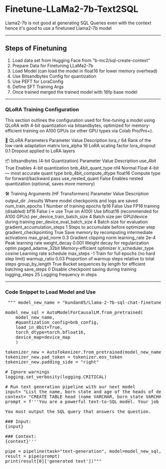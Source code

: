 # Finetune-LLaMa2-7b-Text2SQL

Llama2-7b is not good at generating SQL Queries even with the context hence it's good to use a finetuned Llama2-7b model 

---

## Steps of Finetuning 

1. Load data set from Hugging Face from "b-mc2/sql-create-context" <br>
2. Prepare Data for Finetuning LLaMa2-7b <br>
3. Load Model (can load the model in float16 for lower memory overhead) <br>
4. Use Bitsandbytes Config for quantization <br>
5. Use PEFT for LoraConfig <br>
6. Define SFT Training Args <br>
7. Once trained merged the trained model with 16fp base model <br>

---

### QLoRA Training Configuration
This section outlines the configuration used for fine-tuning a model using QLoRA with 4-bit quantization via bitsandbytes, optimized for memory-efficient training on A100 GPUs (or other GPU types via Colab Pro/Pro+).

📌 QLoRA Parameters
Parameter	Value	Description
lora_r	64	Rank of the low-rank adaptation matrix
lora_alpha	16	LoRA scaling factor
lora_dropout	0.1	Dropout applied to LoRA layers

📦 bitsandbytes (4-bit Quantization)
Parameter	Value	Description
use_4bit	True	Enables 4-bit quantization
bnb_4bit_quant_type	nf4	Normal Float 4-bit — most accurate quant type
bnb_4bit_compute_dtype	float16	Compute type for forward/backward pass
use_nested_quant	False	Enables nested quantization (optional, saves more memory)

🛠️ Training Arguments (HF Transformers)
Parameter	Value	Description
output_dir	./results	Where model checkpoints and logs are saved
num_train_epochs	1	Number of training epochs
fp16	False	Use FP16 training (disabled)
bf16	False (→ use True on A100)	Use bfloat16 (recommended for A100 GPUs)
per_device_train_batch_size	4	Batch size per GPU/device during training
per_device_eval_batch_size	4	Batch size for evaluation
gradient_accumulation_steps	1	Steps to accumulate before optimizer step
gradient_checkpointing	True	Save memory by recomputing intermediate activations
max_grad_norm	0.3	Gradient clipping norm
learning_rate	2e-4	Peak learning rate
weight_decay	0.001	Weight decay for regularization
optim	paged_adamw_32bit	Memory-efficient optimizer
lr_scheduler_type	cosine	Learning rate schedule
max_steps	-1	Train for full epochs (no hard step limit)
warmup_ratio	0.03	Proportion of warmup steps relative to total steps
group_by_length	True	Bucket sequences by length for efficient batching
save_steps	0	Disable checkpoint saving during training
logging_steps	25	Logging frequency in steps

---

### Code Snippet to Load Model and Use 

<pre> """ model_new_name = "kundan05/Llama-2-7b-sql-chat-finetuned-1k"

model_new_sql = AutoModelForCausalLM.from_pretrained(
    model_new_name,
    #quantization_config=bnb_config,
    load_in_8bit=True,
    torch_dtype=torch.bfloat16,
    device_map=device_map
    )

tokenizer_new = AutoTokenizer.from_pretrained(model_new_name, trust_remote_code=True)
tokenizer_new.pad_token = tokenizer.eos_token
tokenizer_new.padding_side = "right"

# Ignore warnings
logging.set_verbosity(logging.CRITICAL)

# Run text generation pipeline with our next model
input= "List the name, born state and age of the heads of departments ordered by age."
context= "CREATE TABLE head (name VARCHAR, born_state VARCHAR, age VARCHAR)"
prompt = f'''You are a powerful text-to-SQL model. Your job is to answer questions about a database. You are given a question and context regarding one or more tables.

You must output the SQL query that answers the question.

### Input:
{input}

### Context:
{context}'''

pipe = pipeline(task="text-generation", model=model_new_sql, tokenizer=tokenizer_new, max_length=700)
result = pipe(prompt)
print(result[0]['generated_text'])""" </pre>